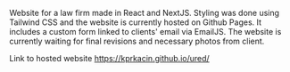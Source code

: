 Website for a law firm made in React and NextJS. Styling was done using Tailwind CSS and the website is currently hosted on Github Pages. It includes a custom form linked to clients' email via EmailJS. The website is currently waiting for final revisions and necessary photos from client.

Link to hosted website https://kprkacin.github.io/ured/

